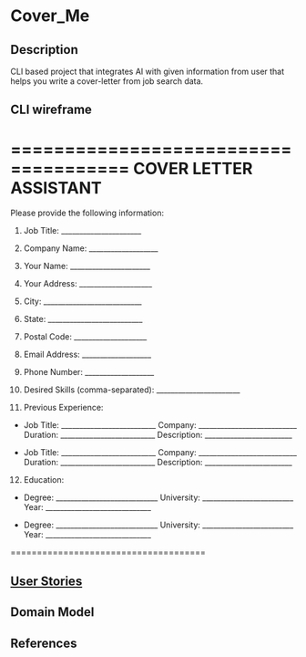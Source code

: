 # Cover_Me

## Description
CLI based project that integrates AI with given information from user that helps you write a cover-letter from job search data.

## CLI wireframe

=====================================
      COVER LETTER ASSISTANT
=====================================

Please provide the following information:

1. Job Title: ______________________
2. Company Name: ___________________
3. Your Name: ______________________
4. Your Address: ____________________
5. City: ___________________________
6. State: __________________________
7. Postal Code: ____________________
8. Email Address: ___________________
9. Phone Number: ___________________

10. Desired Skills (comma-separated): _______________________

11. Previous Experience: 
   - Job Title: __________________________
     Company: ___________________________
     Duration: __________________________
     Description: ________________________

   - Job Title: __________________________
     Company: ___________________________
     Duration: __________________________
     Description: ________________________

12. Education: 
   - Degree: ____________________________
     University: _________________________
     Year: _____________________________

   - Degree: ____________________________
     University: _________________________
     Year: _____________________________

=====================================

## [User Stories]()

## Domain Model

## References
